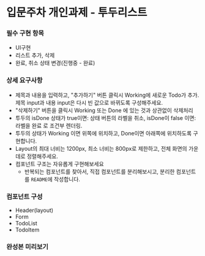 # 입문주차 개인과제 - 투두리스트

### 필수 구현 항목
* UI구현
* 리스트 추가, 삭제
* 완료, 취소 상태 변경(진행중 - 완료)

### 상세 요구사항
* 제목과 내용을 입력하고, "추가하기" 버튼 클릭시 Working에 새로운 Todo가 추가. 제목 input과 내용 input은 다시 빈 값으로 바뀌도록 구성해주세요.
* "삭제하기" 버튼을 클릭시 Working 또는 Done 에 있는 것과 상관없이 삭제처리
* 투두의 isDone 상태가 true이면: 상태 버튼의 라벨을 취소, isDone이 false 이면: 라벨을 완료 로 조건부 렌더링.
* 투두의 상태가 Working 이면 위쪽에 위치하고, Done이면 아래쪽에 위치하도록 구현합니다.
* Layout의 최대 너비는 1200px, 최소 너비는 800px로 제한하고, 전체 화면의 가운데로 정렬해주세요.
* 컴포넌트 구조는 자유롭게 구현해보세요
    - 반복되는 컴포넌트를 찾아서, 직접 컴포넌트를 분리해보시고, 분리한 컴포넌트를 `README`에 작성합니다.
 
### 컴포넌트 구성
* Header(layout)
* Form
* TodoList
* TodoItem

### 완성본 미리보기
